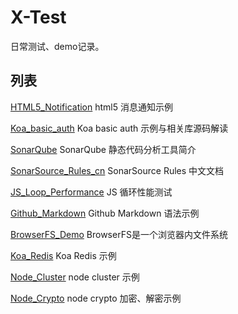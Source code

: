 # X-Test

日常测试、demo记录。


## 列表

[HTML5_Notification](./HTML5_Notification) html5 消息通知示例

[Koa_basic_auth](./Koa_basic_auth) Koa basic auth 示例与相关库源码解读

[SonarQube](./SonarQube) SonarQube 静态代码分析工具简介

[SonarSource_Rules_cn](./SonarSource_Rules_cn) SonarSource Rules 中文文档

[JS_Loop_Performance](./JS_Loop_Performance) JS 循环性能测试

[Github_Markdown](./Github_Markdown) Github Markdown 语法示例

[BrowserFS_Demo](./BrowserFS_Demo) BrowserFS是一个浏览器内文件系统

[Koa_Redis](./Koa_Redis) Koa Redis 示例

[Node_Cluster](./Node_Cluster) node cluster 示例

[Node_Crypto](./Node_Crypto) node crypto 加密、解密示例
